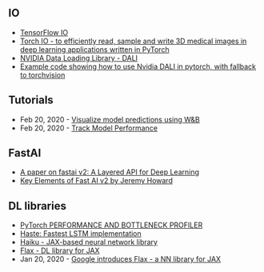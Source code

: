 ## IO
- [TensorFlow IO](https://github.com/tensorflow/io)
- [Torch IO - to efficiently read, sample and write 3D medical images in deep learning applications written in PyTorch](https://github.com/fepegar/torchio)
- [NVIDIA Data Loading Library - DALI](https://developer.nvidia.com/DALI)
- [Example code showing how to use Nvidia DALI in pytorch, with fallback to torchvision](https://github.com/yaysummeriscoming/DALI_pytorch_demo)

## Tutorials
- Feb 20, 2020 - [Visualize model predictions using W&B](https://app.wandb.ai/lavanyashukla/visualize-predictions/reports/Visualize-Model-Predictions--Vmlldzo1NjM4OA)
- Feb 20, 2020 - [Track Model Performance](https://app.wandb.ai/lavanyashukla/visualize-models/reports/Track-Model-Performance--Vmlldzo1NTk2MA)

## FastAI
- [A paper on fastai v2: A Layered API for Deep Learning](https://www.fast.ai/2020/02/13/fastai-A-Layered-API-for-Deep-Learning/)
- [Key Elements of Fast AI v2 by Jeremy Howard](https://www.youtube.com/watch?v=imsBjsWLJzE)

## DL libraries
- [PyTorch PERFORMANCE AND BOTTLENECK PROFILER](https://pytorch-lightning.readthedocs.io/en/latest/profiler.html)
- [Haste: Fastest LSTM implementation](https://github.com/lmnt-com/haste)
- [Haiku - JAX-based neural network library](https://github.com/deepmind/dm-haiku)
- [Flax - DL library for JAX](https://github.com/google-research/flax/tree/prerelease)
- Jan 20, 2020 - [Google introduces Flax - a NN library for JAX](https://medium.com/syncedreview/google-introduces-flax-a-neural-network-library-for-jax-84bdc6f8f160)